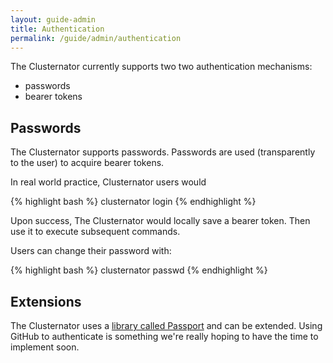 ```yaml
---
layout: guide-admin
title: Authentication
permalink: /guide/admin/authentication
---
```


The Clusternator currently supports two two authentication mechanisms:

- passwords
- bearer tokens

## Passwords

The Clusternator supports passwords. Passwords are used (transparently to the
user) to acquire bearer tokens.

In real world practice, Clusternator users would

{% highlight bash %}
clusternator login
{% endhighlight %}

Upon success, The Clusternator would locally save a bearer token.  Then use it
to execute subsequent commands.

Users can change their password with:

{% highlight bash %}
clusternator passwd
{% endhighlight %}

## Extensions

The Clusternator uses a 
[library called Passport](http://passportjs.org/ "Passport") and can be
extended.  Using GitHub to authenticate is something we're really hoping to
have the time to implement soon.
